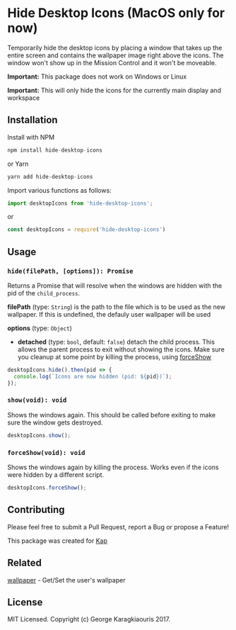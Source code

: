 Hide Desktop Icons (MacOS only for now)
==

Temporarily hide the desktop icons by placing a window that takes up the entire screen and contains the wallpaper image right above the icons. The window won't show up in the Mission Control and it won't be moveable.

**Important:** This package does not work on Windows or Linux

**Important:** This will only hide the icons for the currently main display and workspace

## Installation

Install with NPM
```javascript
npm install hide-desktop-icons
```

or Yarn
```javascript
yarn add hide-desktop-icons
```

Import various functions as follows:
```js
import desktopIcons from 'hide-desktop-icons';
```

or 

```js
const desktopIcons = require('hide-desktop-icons')
```

## Usage

### `hide(filePath, [options]): Promise`

Returns a Promise that will resolve when the windows are hidden with the pid of the `child_process`.


**filePath** (type: `String`) is the path to the file which is to be used as the new wallpaper. If this is undefined, the defauly user wallpaper will be used

**options** (type: `Object`) 
- **detached** (type: `bool`, default: `false`) detach the child process. This allows the parent process to exit without showing the icons. Make sure you cleanup at some point by killing the process, using [forceShow](https://github.com/karaggeorge/hide-desktop-icons#forceshowvoid-void)


```js
desktopIcons.hide().then(pid => {
  console.log(`Icons are now hidden (pid: ${pid})`);
});
```

### `show(void): void`

Shows the windows again. This should be called before exiting to make sure the window gets destroyed.

```js
desktopIcons.show();
```

### `forceShow(void): void`

Shows the windows again by killing the process. Works even if the icons were hidden by a different script.

```js
desktopIcons.forceShow();
```

## Contributing

Please feel free to submit a Pull Request, report a Bug or propose a Feature!

This package was created for [Kap](https://github.com/wulkano/kap)

## Related

[wallpaper](https://github.com/sindresorhus/wallpaper) - Get/Set the user's wallpaper

## License
MIT Licensed. Copyright (c) George Karagkiaouris 2017.
